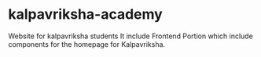 # kalpavriksha-academy
Website for kalpavriksha students
It include Frontend Portion which include components for the homepage for Kalpavriksha.


